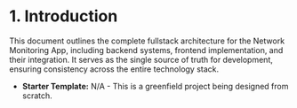 # **1\. Introduction**

This document outlines the complete fullstack architecture for the Network Monitoring App, including backend systems, frontend implementation, and their integration. It serves as the single source of truth for development, ensuring consistency across the entire technology stack.

* **Starter Template:** N/A \- This is a greenfield project being designed from scratch.
